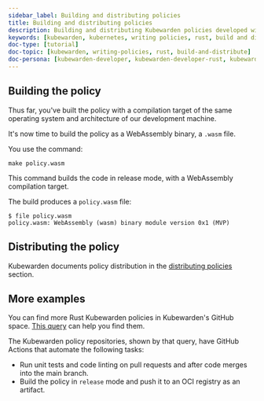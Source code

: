 ```yaml
---
sidebar_label: Building and distributing policies
title: Building and distributing policies
description: Building and distributing Kubewarden policies developed with Rust.
keywords: [kubewarden, kubernetes, writing policies, rust, build and distribute]
doc-type: [tutorial]
doc-topic: [kubewarden, writing-policies, rust, build-and-distribute]
doc-persona: [kubewarden-developer, kubewarden-developer-rust, kubewarden-operator]
---
```


## Building the policy

Thus far, you've built the policy with a compilation target of the same operating system and architecture of our development machine.

It's now time to build the policy as a WebAssembly binary, a `.wasm` file.

You use the command:

```console
make policy.wasm
```

This command builds the code in release mode, with a WebAssembly compilation target.

The build produces a `policy.wasm` file:

```console
$ file policy.wasm
policy.wasm: WebAssembly (wasm) binary module version 0x1 (MVP)
```

## Distributing the policy

Kubewarden documents policy distribution in the
[distributing policies](/distributing-policies.md)
section.

## More examples

You can find more Rust Kubewarden policies in Kubewarden's GitHub space.
[This query](https://github.com/search?l=Rust&q=topic%3Apolicy-as-code+org%3Akubewarden&type=Repositories)
can help you find them.

The Kubewarden policy repositories, shown by that query, have GitHub Actions that automate the following tasks:

* Run unit tests and code linting on pull requests and after code merges into the main branch.
* Build the policy in `release` mode and push it to an OCI registry as an artifact.
